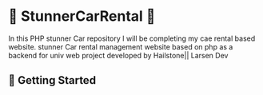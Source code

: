 
# :ocean: StunnerCarRental :ocean:

In this PHP stunner Car  repository I will be completing my cae rental based website. 
stunner Car rental management website based on php as a backend for univ
web project developed by Hailstone|| Larsen Dev

## :running: Getting Started
